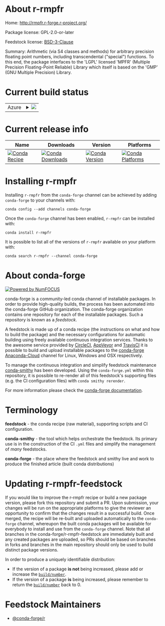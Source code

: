 About r-rmpfr
=============

Home: http://rmpfr.r-forge.r-project.org/

Package license: GPL-2.0-or-later

Feedstock license: [BSD-3-Clause](https://github.com/conda-forge/r-rmpfr-feedstock/blob/master/LICENSE.txt)

Summary: Arithmetic (via S4 classes and methods) for arbitrary precision floating point numbers, including transcendental ("special") functions.  To this end, the package interfaces to the 'LGPL' licensed 'MPFR' (Multiple Precision Floating-Point Reliable) Library which itself is based on the 'GMP' (GNU Multiple Precision) Library.

Current build status
====================


<table>
    
  <tr>
    <td>Azure</td>
    <td>
      <details>
        <summary>
          <a href="https://dev.azure.com/conda-forge/feedstock-builds/_build/latest?definitionId=5174&branchName=master">
            <img src="https://dev.azure.com/conda-forge/feedstock-builds/_apis/build/status/r-rmpfr-feedstock?branchName=master">
          </a>
        </summary>
        <table>
          <thead><tr><th>Variant</th><th>Status</th></tr></thead>
          <tbody><tr>
              <td>linux_64_r_base3.6</td>
              <td>
                <a href="https://dev.azure.com/conda-forge/feedstock-builds/_build/latest?definitionId=5174&branchName=master">
                  <img src="https://dev.azure.com/conda-forge/feedstock-builds/_apis/build/status/r-rmpfr-feedstock?branchName=master&jobName=linux&configuration=linux_64_r_base3.6" alt="variant">
                </a>
              </td>
            </tr><tr>
              <td>linux_64_r_base4.0</td>
              <td>
                <a href="https://dev.azure.com/conda-forge/feedstock-builds/_build/latest?definitionId=5174&branchName=master">
                  <img src="https://dev.azure.com/conda-forge/feedstock-builds/_apis/build/status/r-rmpfr-feedstock?branchName=master&jobName=linux&configuration=linux_64_r_base4.0" alt="variant">
                </a>
              </td>
            </tr><tr>
              <td>osx_64_r_base3.6</td>
              <td>
                <a href="https://dev.azure.com/conda-forge/feedstock-builds/_build/latest?definitionId=5174&branchName=master">
                  <img src="https://dev.azure.com/conda-forge/feedstock-builds/_apis/build/status/r-rmpfr-feedstock?branchName=master&jobName=osx&configuration=osx_64_r_base3.6" alt="variant">
                </a>
              </td>
            </tr><tr>
              <td>osx_64_r_base4.0</td>
              <td>
                <a href="https://dev.azure.com/conda-forge/feedstock-builds/_build/latest?definitionId=5174&branchName=master">
                  <img src="https://dev.azure.com/conda-forge/feedstock-builds/_apis/build/status/r-rmpfr-feedstock?branchName=master&jobName=osx&configuration=osx_64_r_base4.0" alt="variant">
                </a>
              </td>
            </tr><tr>
              <td>win_64_r_base3.6</td>
              <td>
                <a href="https://dev.azure.com/conda-forge/feedstock-builds/_build/latest?definitionId=5174&branchName=master">
                  <img src="https://dev.azure.com/conda-forge/feedstock-builds/_apis/build/status/r-rmpfr-feedstock?branchName=master&jobName=win&configuration=win_64_r_base3.6" alt="variant">
                </a>
              </td>
            </tr><tr>
              <td>win_64_r_base4.0</td>
              <td>
                <a href="https://dev.azure.com/conda-forge/feedstock-builds/_build/latest?definitionId=5174&branchName=master">
                  <img src="https://dev.azure.com/conda-forge/feedstock-builds/_apis/build/status/r-rmpfr-feedstock?branchName=master&jobName=win&configuration=win_64_r_base4.0" alt="variant">
                </a>
              </td>
            </tr>
          </tbody>
        </table>
      </details>
    </td>
  </tr>
</table>

Current release info
====================

| Name | Downloads | Version | Platforms |
| --- | --- | --- | --- |
| [![Conda Recipe](https://img.shields.io/badge/recipe-r--rmpfr-green.svg)](https://anaconda.org/conda-forge/r-rmpfr) | [![Conda Downloads](https://img.shields.io/conda/dn/conda-forge/r-rmpfr.svg)](https://anaconda.org/conda-forge/r-rmpfr) | [![Conda Version](https://img.shields.io/conda/vn/conda-forge/r-rmpfr.svg)](https://anaconda.org/conda-forge/r-rmpfr) | [![Conda Platforms](https://img.shields.io/conda/pn/conda-forge/r-rmpfr.svg)](https://anaconda.org/conda-forge/r-rmpfr) |

Installing r-rmpfr
==================

Installing `r-rmpfr` from the `conda-forge` channel can be achieved by adding `conda-forge` to your channels with:

```
conda config --add channels conda-forge
```

Once the `conda-forge` channel has been enabled, `r-rmpfr` can be installed with:

```
conda install r-rmpfr
```

It is possible to list all of the versions of `r-rmpfr` available on your platform with:

```
conda search r-rmpfr --channel conda-forge
```


About conda-forge
=================

[![Powered by NumFOCUS](https://img.shields.io/badge/powered%20by-NumFOCUS-orange.svg?style=flat&colorA=E1523D&colorB=007D8A)](http://numfocus.org)

conda-forge is a community-led conda channel of installable packages.
In order to provide high-quality builds, the process has been automated into the
conda-forge GitHub organization. The conda-forge organization contains one repository
for each of the installable packages. Such a repository is known as a *feedstock*.

A feedstock is made up of a conda recipe (the instructions on what and how to build
the package) and the necessary configurations for automatic building using freely
available continuous integration services. Thanks to the awesome service provided by
[CircleCI](https://circleci.com/), [AppVeyor](https://www.appveyor.com/)
and [TravisCI](https://travis-ci.com/) it is possible to build and upload installable
packages to the [conda-forge](https://anaconda.org/conda-forge)
[Anaconda-Cloud](https://anaconda.org/) channel for Linux, Windows and OSX respectively.

To manage the continuous integration and simplify feedstock maintenance
[conda-smithy](https://github.com/conda-forge/conda-smithy) has been developed.
Using the ``conda-forge.yml`` within this repository, it is possible to re-render all of
this feedstock's supporting files (e.g. the CI configuration files) with ``conda smithy rerender``.

For more information please check the [conda-forge documentation](https://conda-forge.org/docs/).

Terminology
===========

**feedstock** - the conda recipe (raw material), supporting scripts and CI configuration.

**conda-smithy** - the tool which helps orchestrate the feedstock.
                   Its primary use is in the construction of the CI ``.yml`` files
                   and simplify the management of *many* feedstocks.

**conda-forge** - the place where the feedstock and smithy live and work to
                  produce the finished article (built conda distributions)


Updating r-rmpfr-feedstock
==========================

If you would like to improve the r-rmpfr recipe or build a new
package version, please fork this repository and submit a PR. Upon submission,
your changes will be run on the appropriate platforms to give the reviewer an
opportunity to confirm that the changes result in a successful build. Once
merged, the recipe will be re-built and uploaded automatically to the
`conda-forge` channel, whereupon the built conda packages will be available for
everybody to install and use from the `conda-forge` channel.
Note that all branches in the conda-forge/r-rmpfr-feedstock are
immediately built and any created packages are uploaded, so PRs should be based
on branches in forks and branches in the main repository should only be used to
build distinct package versions.

In order to produce a uniquely identifiable distribution:
 * If the version of a package **is not** being increased, please add or increase
   the [``build/number``](https://docs.conda.io/projects/conda-build/en/latest/resources/define-metadata.html#build-number-and-string).
 * If the version of a package **is** being increased, please remember to return
   the [``build/number``](https://docs.conda.io/projects/conda-build/en/latest/resources/define-metadata.html#build-number-and-string)
   back to 0.

Feedstock Maintainers
=====================

* [@conda-forge/r](https://github.com/conda-forge/r/)

